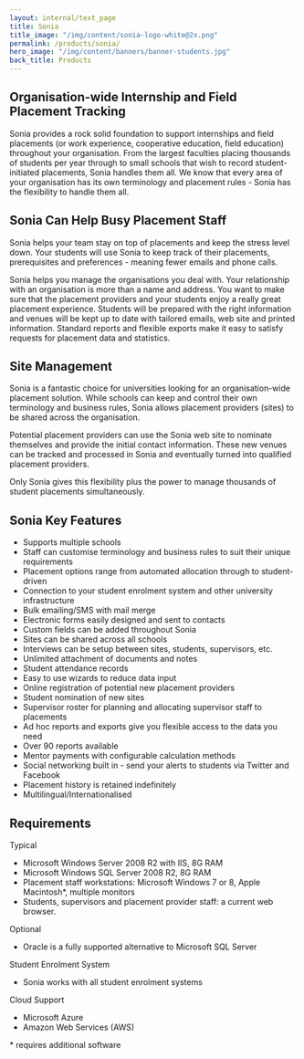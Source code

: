 ```yaml
---
layout: internal/text_page
title: Sonia
title_image: "/img/content/sonia-logo-white@2x.png"
permalink: /products/sonia/
hero_image: "/img/content/banners/banner-students.jpg"
back_title: Products
---
```


<!--- This child document initializes the page in Jekyll. -->

## Organisation-wide Internship and Field Placement Tracking

Sonia provides a rock solid foundation to support internships and field placements (or work experience, cooperative education, field education) throughout your organisation. From the largest faculties placing thousands of students per year through to small schools that wish to record student-initiated placements, Sonia handles them all.  We know that every area of your organisation has its own terminology and placement rules - Sonia has the flexibility to handle them all.

## Sonia Can Help Busy Placement Staff

Sonia helps your team stay on top of placements and keep the stress level down.  Your students will use Sonia to keep track of their placements, prerequisites and preferences - meaning fewer emails and phone calls.

Sonia helps you manage the organisations you deal with. Your relationship with an organisation is more than a name and address. You want to make sure that the placement providers and your students enjoy a really great placement experience. Students will be prepared with the right information and venues will be kept up to date with tailored emails, web site and printed information.
Standard reports and flexible exports make it easy to satisfy requests for placement data and statistics.

## Site Management

Sonia is a fantastic choice for universities looking for an organisation-wide placement solution. While schools can keep and control their own terminology and business rules, Sonia allows placement providers (sites) to be shared across the organisation.

Potential placement providers can use the Sonia web site to nominate themselves and provide the initial contact information.
These new venues can be tracked and processed in Sonia and eventually turned into qualified placement providers.

Only Sonia gives this flexibility plus the power to manage thousands of student placements simultaneously.

## Sonia Key Features

* Supports multiple schools
* Staff can customise terminology and business rules to suit their unique requirements
* Placement options range from automated allocation through to student-driven
* Connection to your student enrolment system and other university infrastructure
* Bulk emailing/SMS with mail merge
* Electronic forms easily designed and sent to contacts
* Custom fields can be added throughout Sonia
* Sites can be shared across all schools
* Interviews can be setup between sites, students, supervisors, etc.
* Unlimited attachment of documents and notes
* Student attendance records
* Easy to use wizards to reduce data input
* Online registration of potential new placement providers
* Student nomination of new sites
* Supervisor roster for planning and allocating supervisor staff to placements
* Ad hoc reports and exports give you flexible access to the data you need
* Over 90 reports available
* Mentor payments with configurable calculation methods
* Social networking built in - send your alerts to students via Twitter and Facebook
* Placement history is retained indefinitely
* Multilingual/Internationalised

## Requirements

Typical

* Microsoft Windows Server 2008 R2 with IIS, 8G RAM
* Microsoft Windows SQL Server 2008 R2, 8G RAM
* Placement staff workstations: Microsoft Windows 7 or 8, Apple Macintosh*, multiple monitors
* Students, supervisors and placement provider staff: a current web browser.

Optional

*  Oracle is a fully supported alternative to Microsoft SQL Server

Student Enrolment System

* Sonia works with all student enrolment systems

Cloud Support

* Microsoft Azure
* Amazon Web Services (AWS)

\* requires additional software